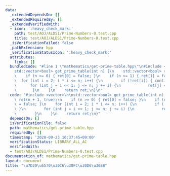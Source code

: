 ```yaml
---
data:
  _extendedDependsOn: []
  _extendedRequiredBy: []
  _extendedVerifiedWith:
  - icon: ':heavy_check_mark:'
    path: test/AOJ/ALDS1/Prime-Numbers-0.test.cpp
    title: test/AOJ/ALDS1/Prime-Numbers-0.test.cpp
  _isVerificationFailed: false
  _pathExtension: hpp
  _verificationStatusIcon: ':heavy_check_mark:'
  attributes:
    links: []
  bundledCode: "#line 1 \"mathematics/get-prime-table.hpp\"\n#include <vector>\n\n\
    std::vector<bool> get_prime_table(int n) {\n    std::vector<bool> ret(n + 1, true);\n\
    \    if (n >= 0) { ret[0] = false; }\n    if (n >= 1) { ret[1] = false; }\n  \
    \  for (int i = 2; i * i <= n; i++) {\n        if (!ret[i]) { continue; }\n  \
    \      for (int j = i << 1; j <= n; j += i) {\n            ret[j] = false;\n \
    \       }\n    }\n    return ret;\n}\n"
  code: "#include <vector>\n\nstd::vector<bool> get_prime_table(int n) {\n    std::vector<bool>\
    \ ret(n + 1, true);\n    if (n >= 0) { ret[0] = false; }\n    if (n >= 1) { ret[1]\
    \ = false; }\n    for (int i = 2; i * i <= n; i++) {\n        if (!ret[i]) { continue;\
    \ }\n        for (int j = i << 1; j <= n; j += i) {\n            ret[j] = false;\n\
    \        }\n    }\n    return ret;\n}"
  dependsOn: []
  isVerificationFile: false
  path: mathematics/get-prime-table.hpp
  requiredBy: []
  timestamp: '2020-09-23 16:37:45+09:00'
  verificationStatus: LIBRARY_ALL_AC
  verifiedWith:
  - test/AOJ/ALDS1/Prime-Numbers-0.test.cpp
documentation_of: mathematics/get-prime-table.hpp
layout: document
title: "\u7D20\u6570\u30C6\u30FC\u30D6\u30EB"
---
```


